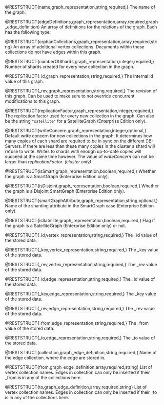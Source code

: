 @RESTSTRUCT{name,graph_representation,string,required,}
The name of the graph.

@RESTSTRUCT{edgeDefinitions,graph_representation,array,required,graph_edge_definition}
An array of definitions for the relations of the graph.
Each has the following type:

@RESTSTRUCT{orphanCollections,graph_representation,array,required,string}
An array of additional vertex collections.
Documents within these collections do not have edges within this graph.

@RESTSTRUCT{numberOfShards,graph_representation,integer,required,}
Number of shards created for every new collection in the graph.

@RESTSTRUCT{_id,graph_representation,string,required,}
The internal id value of this graph.

@RESTSTRUCT{_rev,graph_representation,string,required,}
The revision of this graph. Can be used to make sure to not override
concurrent modifications to this graph.

@RESTSTRUCT{replicationFactor,graph_representation,integer,required,}
The replication factor used for every new collection in the graph.
Can also be the string `"satellite"` for a SatelliteGraph
(Enterprise Edition only).

@RESTSTRUCT{writeConcern,graph_representation,integer,optional,}
Default write concern for new collections in the graph.
It determines how many copies of each shard are required to be
in sync on the different DB-Servers. If there are less than these many copies
in the cluster a shard will refuse to write. Writes to shards with enough
up-to-date copies will succeed at the same time however. The value of
*writeConcern* can not be larger than *replicationFactor*. _(cluster only)_

@RESTSTRUCT{isSmart,graph_representation,boolean,required,}
Whether the graph is a SmartGraph (Enterprise Edition only).

@RESTSTRUCT{isDisjoint,graph_representation,boolean,required,}
Whether the graph is a Disjoint SmartGraph (Enterprise Edition only).

@RESTSTRUCT{smartGraphAttribute,graph_representation,string,optional,}
Name of the sharding attribute in the SmartGraph case (Enterprise Edition only).

@RESTSTRUCT{isSatellite,graph_representation,boolean,required,}
Flag if the graph is a SatelliteGraph (Enterprise Edition only) or not.

@RESTSTRUCT{_id,vertex_representation,string,required,}
The _id value of the stored data.

@RESTSTRUCT{_key,vertex_representation,string,required,}
The _key value of the stored data.

@RESTSTRUCT{_rev,vertex_representation,string,required,}
The _rev value of the stored data.

@RESTSTRUCT{_id,edge_representation,string,required,}
The _id value of the stored data.

@RESTSTRUCT{_key,edge_representation,string,required,}
The _key value of the stored data.

@RESTSTRUCT{_rev,edge_representation,string,required,}
The _rev value of the stored data.

@RESTSTRUCT{_from,edge_representation,string,required,}
The _from value of the stored data.

@RESTSTRUCT{_to,edge_representation,string,required,}
The _to value of the stored data.

@RESTSTRUCT{collection,graph_edge_definition,string,required,}
Name of the edge collection, where the edge are stored in.

@RESTSTRUCT{from,graph_edge_definition,array,required,string}
List of vertex collection names.
Edges in collection can only be inserted if their _from is in any of the collections here.

@RESTSTRUCT{to,graph_edge_definition,array,required,string}
List of vertex collection names.
Edges in collection can only be inserted if their _to is in any of the collections here.
